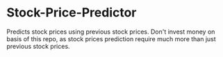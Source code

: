 # Stock-Price-Predictor
Predicts stock prices using previous stock prices. Don't invest money on basis of this repo, as stock prices prediction require much more than just previous stock prices.
